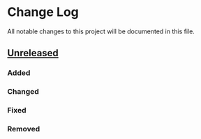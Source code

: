 # Change Log
All notable changes to this project will be documented in this file.

## [Unreleased][unreleased]

<!--## [v1.02final] - 2016-xx-yy-->

<!--## [v1.02external] - 2015-xx-yy-->

<!--## [v1.02internal] - 2015-xx-yy-->
### Added

### Changed
  
### Fixed

### Removed

[unreleased]: https://github.com/RuleML/consumer-ruleml/compare/v1.02initial...HEAD
<!---
[v1.02final]: https://github.com/RuleML/consumer-ruleml/compare/v1.02external...v1.02final
[v1.02external]: https://github.com/RuleML/consumer-ruleml/compare/v1.02internal...v1.02external
[v1.02internal]: https://github.com/RuleML/consumer-ruleml/compare/v1.02initial...v1.02internal
-->

